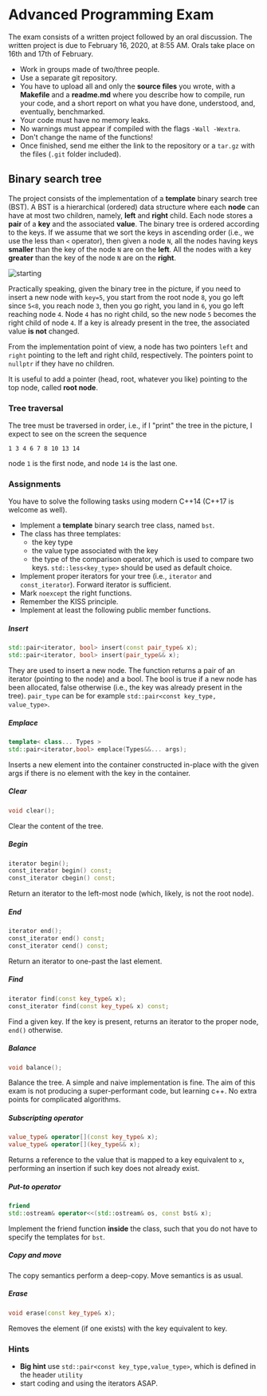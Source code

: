 # Advanced Programming Exam

The exam consists of a written project followed by an oral discussion. 
The written project is due to February 16, 2020, at 8:55 AM.
Orals take place on 16th and 17th of February.

- Work in groups made of two/three people.
- Use a separate git repository. 
- You have to upload all and only the **source files** you wrote, with a **Makefile** and a **readme.md** where you describe how to compile, run your code, and a short report on what you have done, understood, and, eventually, benchmarked.
- Your code must have no memory leaks.
- No warnings must appear if compiled with the flags `-Wall -Wextra`.
- Don't change the name of the functions!
- Once finished, send me either the link to the repository or a `tar.gz` with the files (`.git` folder included).

## Binary search tree

The project consists of the implementation of a **template** binary search tree (BST). A BST is a hierarchical (ordered) data structure where each **node** can have at most two children, namely, **left** and **right** child. Each node stores a **pair** of a **key** and the associated **value**. The binary tree is ordered according to the keys. 
If we assume that we sort the keys in ascending order (i.e., we use the less than `<` operator), then given a node `N`, all the nodes having keys **smaller** than the key of the node `N` are on the **left**. All the nodes with a key **greater** than the key of the node `N` are on the **right**.

![starting](BSTpic.png)

Practically speaking, given the binary tree in the picture, if you need to insert a new node with `key=5`, you start from the root node `8`, you go left since `5<8`, you reach node `3`, then you go right, you land in `6`, you go left reaching node `4`. Node `4` has no right child, so the new node `5` becomes the right child of node `4`. If a key is already present in the tree, the associated value **is not** changed.

From the implementation point of view, a node has two pointers `left` and `right` pointing to the left and right child, respectively. The pointers point to `nullptr` if they have no children.

It is useful to add a pointer (head, root, whatever you like) pointing to the top node, called **root node**.

### Tree traversal

The tree must be traversed in order, i.e., if I "print" the tree in the picture, I expect to see on the screen the sequence
```
1 3 4 6 7 8 10 13 14
```
node `1` is the first node, and node `14` is the last one.

### Assignments
You have to solve the following tasks using modern C++14 (C++17 is welcome as well).

- Implement a **template** binary search tree class, named `bst`.
- The class has three templates:
  - the key type
  - the value type associated with the key
  - the type of the comparison operator, which is used to compare two keys. `std::less<key_type>` should be used as default choice.
- Implement proper iterators for your tree (i.e., `iterator` and `const_iterator`). Forward iterator is sufficient.
- Mark `noexcept` the right functions.
- Remember the KISS principle. 
- Implement at least the following public member functions.

##### Insert

```c++
std::pair<iterator, bool> insert(const pair_type& x);
std::pair<iterator, bool> insert(pair_type&& x);
```
They are used to insert a new node. The function returns a pair of an iterator (pointing to the node) and a bool. The bool is true if a new node has been allocated, false otherwise (i.e., the key was already present in the tree). `pair_type` can be for example `std::pair<const key_type, value_type>`. 

##### Emplace

```c++
template< class... Types >
std::pair<iterator,bool> emplace(Types&&... args);
```
Inserts a new element into the container constructed in-place with the given args if there is no element with the key in the container.

##### Clear

```c++
void clear();
```
Clear the content of the tree.

##### Begin

```c++
iterator begin();
const_iterator begin() const;
const_iterator cbegin() const;
```

Return an iterator to the left-most node (which, likely, is not the root node).

##### End

```c++
iterator end();
const_iterator end() const;
const_iterator cend() const;
```

Return an iterator to one-past the last element.

##### Find

```c++
iterator find(const key_type& x);
const_iterator find(const key_type& x) const;
```
Find a given key. If the key is present, returns an iterator to the proper node, `end()` otherwise.

##### Balance

```c++
void balance();
```

Balance the tree. A simple and naive implementation is fine. The aim of this exam is not producing a super-performant code, but learning c++. No extra points for complicated algorithms.

##### Subscripting operator


```c++
value_type& operator[](const key_type& x);
value_type& operator[](key_type&& x);
```

Returns a reference to the value that is mapped to a key equivalent to `x`, performing an insertion if such key does not already exist.

##### Put-to operator


```c++
friend
std::ostream& operator<<(std::ostream& os, const bst& x);
```

Implement the friend function **inside** the class, such that you do not have to specify the templates for `bst`.

##### Copy and move

The copy semantics perform a deep-copy. Move semantics is as usual.

##### Erase

```c++
void erase(const key_type& x);
```

Removes the element (if one exists) with the key equivalent to key.


### Hints
- **Big hint** use `std::pair<const key_type,value_type>`, which is defined in the header `utility`
- start coding and using the iterators ASAP.


